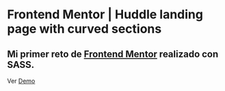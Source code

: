 # Frontend Mentor | Huddle landing page with curved sections

## Mi primer reto de [Frontend Mentor](https://www.frontendmentor.io/challenges/huddle-landing-page-with-curved-sections-5ca5ecd01e82137ec91a50f2) realizado con SASS.

Ver [Demo](https://dunieskysp.github.io/css-reto1-huddle/)
